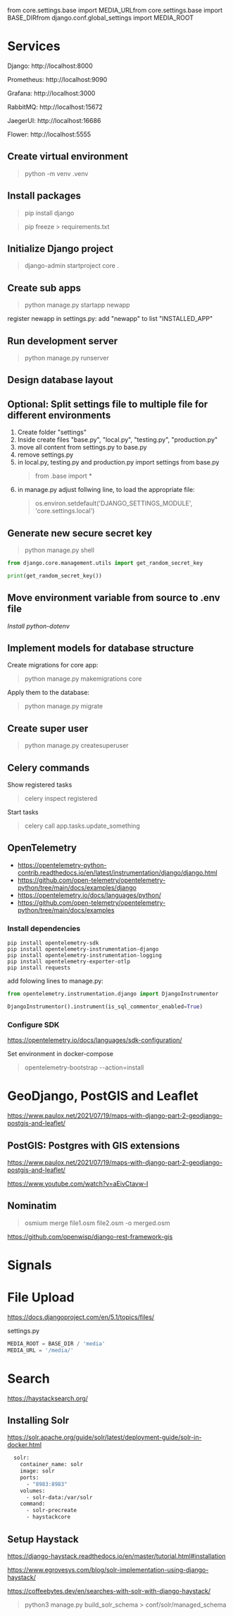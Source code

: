 from core.settings.base import MEDIA_URLfrom core.settings.base import BASE_DIRfrom django.conf.global_settings import MEDIA_ROOT

# Services

Django: http://localhost:8000

Prometheus: http://localhost:9090

Grafana: http://localhost:3000

RabbitMQ: http://localhost:15672

JaegerUI: http://localhost:16686

Flower: http://localhost:5555

## Create virtual environment

>python -m venv .venv

## Install packages

>pip install django

>pip freeze > requirements.txt

## Initialize Django project

>django-admin startproject core .

## Create sub apps

>python manage.py startapp newapp

register newapp in settings.py: add "newapp" to list "INSTALLED_APP"  

## Run development server

>python manage.py runserver

## Design database layout

## Optional: Split settings file to multiple file for different environments

1. Create folder "settings"
2. Inside create files "base.py", "local.py", "testing.py", "production.py"
3. move all content from settings.py to base.py
4. remove settings.py
5. in local.py, testing.py and production.py import settings from base.py
   >from .base import * 
6. in manage.py adjust follwing line, to load the appropriate file:
    >os.environ.setdefault('DJANGO_SETTINGS_MODULE', 'core.settings.local')


## Generate new secure secret key

>python manage.py shell

```python
from django.core.management.utils import get_random_secret_key

print(get_random_secret_key())
```

## Move environment variable from source to .env file 

*Install python-dotenv*

## Implement models for database structure

Create migrations for core app:

>python manage.py makemigrations core

Apply them to the database: 

>python manage.py migrate

## Create super user

>python manage.py createsuperuser

## Celery commands

Show registered tasks

>celery inspect registered

Start tasks

>celery call app.tasks.update_something
 
## OpenTelemetry

* https://opentelemetry-python-contrib.readthedocs.io/en/latest/instrumentation/django/django.html
* https://github.com/open-telemetry/opentelemetry-python/tree/main/docs/examples/django
* https://opentelemetry.io/docs/languages/python/
* https://github.com/open-telemetry/opentelemetry-python/tree/main/docs/examples


### Install dependencies

```
pip install opentelemetry-sdk
pip install opentelemetry-instrumentation-django
pip install opentelemetry-instrumentation-logging
pip install opentelemetry-exporter-otlp
pip install requests
```

add folowing lines to manage.py:

```python
from opentelemetry.instrumentation.django import DjangoInstrumentor

DjangoInstrumentor().instrument(is_sql_commentor_enabled=True)
```

### Configure SDK

https://opentelemetry.io/docs/languages/sdk-configuration/

Set environment in docker-compose

>opentelemetry-bootstrap --action=install

# GeoDjango, PostGIS and Leaflet

https://www.paulox.net/2021/07/19/maps-with-django-part-2-geodjango-postgis-and-leaflet/

## PostGIS: Postgres with GIS extensions

https://www.paulox.net/2021/07/19/maps-with-django-part-2-geodjango-postgis-and-leaflet/

https://www.youtube.com/watch?v=aEivCtavw-I

## Nominatim 

>osmium merge file1.osm file2.osm -o merged.osm

https://github.com/openwisp/django-rest-framework-gis 



# Signals



# File Upload

https://docs.djangoproject.com/en/5.1/topics/files/

settings.py
```python
MEDIA_ROOT = BASE_DIR / 'media'
MEDIA_URL = '/media/'

```


# Search 

https://haystacksearch.org/

## Installing Solr

https://solr.apache.org/guide/solr/latest/deployment-guide/solr-in-docker.html

```dockerfile
  solr:
    container_name: solr
    image: solr
    ports:
      - "8983:8983"
    volumes:
      - solr-data:/var/solr
    command:
      - solr-precreate
      - haystackcore
```

## Setup Haystack

https://django-haystack.readthedocs.io/en/master/tutorial.html#installation

https://www.egrovesys.com/blog/solr-implementation-using-django-haystack/

https://coffeebytes.dev/en/searches-with-solr-with-django-haystack/

>python3 manage.py build_solr_schema > conf/solr/managed_schema


